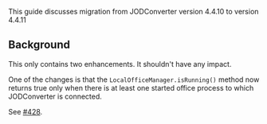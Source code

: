 This guide discusses migration from JODConverter version 4.4.10 to version 4.4.11

## Background

This only contains two enhancements. It shouldn't have any impact.

One of the changes is that the `LocalOfficeManager.isRunning()` method now returns true only when there is at least one
started office process to which JODConverter is connected.

See [\#428](https://github.com/jodconverter/jodconverter/issues/428).